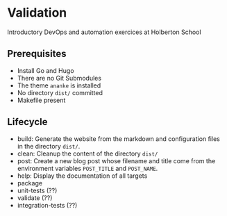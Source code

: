 # Validation
Introductory DevOps and automation exercices at Holberton School

## Prerequisites
*   Install Go and Hugo
*   There are no Git Submodules
*   The theme `ananke` is installed
*   No directory `dist/` committed
*   Makefile present

## Lifecycle
*   build: Generate the website from the markdown and configuration files in the directory `dist/`.
*   clean: Cleanup the content of the directory `dist/`
*   post: Create a new blog post whose filename and title come from the
    environment variables `POST_TITLE` and `POST_NAME`.
*   help: Display the documentation of all targets
*   package
*   unit-tests (??)
*   validate (??)
*   integration-tests (??)
